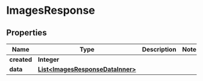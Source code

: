 

# ImagesResponse


## Properties

| Name | Type | Description | Notes |
|------------ | ------------- | ------------- | -------------|
|**created** | **Integer** |  |  |
|**data** | [**List&lt;ImagesResponseDataInner&gt;**](ImagesResponseDataInner.md) |  |  |



